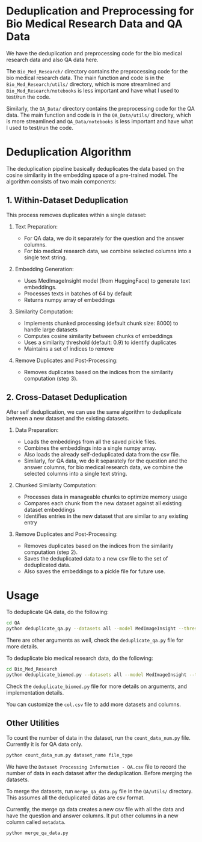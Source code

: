 # Deduplication and Preprocessing for Bio Medical Research Data and QA Data

We have the deduplication and preprocessing code for the bio medical research data and also QA data here.

The `Bio_Med_Research/` directory contains the preprocessing code for the bio medical research data. The main function and code
is in the `Bio_Med_Research/utils/` directory, which is more streamlined and `Bio_Med_Research/notebooks` is less important and have what I used to test/run the code.

Similarly, the `QA_Data/` directory contains the preprocessing code for the QA data. The main function and code
is in the `QA_Data/utils/` directory, which is more streamlined and `QA_Data/notebooks` is less important and have what I used to test/run the code.

# Deduplication Algorithm

The deduplication pipeline basically deduplicates the data based on the cosine similarity in the embedding space of a pre-trained model. The algorithm consists of two main components:

## 1. Within-Dataset Deduplication

This process removes duplicates within a single dataset:

1. Text Preparation:
   - For QA data, we do it separately for the question and the answer columns.
   - For bio medical research data, we combine selected columns into a single text string.

2. Embedding Generation:
   - Uses MedImageInsight model (from HuggingFace) to generate text embeddings.
   - Processes texts in batches of 64 by default
   - Returns numpy array of embeddings

3. Similarity Computation:
   - Implements chunked processing (default chunk size: 8000) to handle large datasets
   - Computes cosine similarity between chunks of embeddings
   - Uses a similarity threshold (default: 0.9) to identify duplicates
   - Maintains a set of indices to remove

4. Remove Duplicates and Post-Processing:
   - Removes duplicates based on the indices from the similarity computation (step 3).

## 2. Cross-Dataset Deduplication

After self deduplication, we can use the same algorithm to deduplicate between a new dataset and the existing datasets.

1. Data Preparation:
   - Loads the embeddings from all the saved pickle files.
   - Combines the embeddings into a single numpy array.
   - Also loads the already self-deduplicated data from the csv file.
   - Similarly, for QA data, we do it separately for the question and the answer columns, for bio medical research data, we combine the selected columns into a single text string.

2. Chunked Similarity Computation:
   - Processes data in manageable chunks to optimize memory usage
   - Compares each chunk from the new dataset against all existing dataset embeddings
   - Identifies entries in the new dataset that are similar to any existing entry

3. Remove Duplicates and Post-Processing:
   - Removes duplicates based on the indices from the similarity computation (step 2).
   - Saves the deduplicated data to a new csv file to the set of deduplicated data.
   - Also saves the embeddings to a pickle file for future use.

# Usage

To deduplicate QA data, do the following:

```bash
cd QA
python deduplicate_qa.py --datasets all --model MedImageInsight --threshold 0.9
```

There are other arguments as well, check the `deduplicate_qa.py` file for more details.

To deduplicate bio medical research data, do the following:

```bash
cd Bio_Med_Research
python deduplicate_biomed.py --datasets all --model MedImageInsight --threshold 0.9
```

Check the `deduplicate_biomed.py` file for more details on arguments, and implementation details.

You can customize the `col.csv` file to add more datasets and columns.

## Other Utilities

To count the number of data in the dataset, run the `count_data_num.py` file.  Currently it is for QA data only.

```bash
python count_data_num.py dataset_name file_type
```

We have the `Dataset Processing Information - QA.csv` file to record the number of data in each dataset after the deduplication. Before merging the datasets.

To merge the datasets, run `merge_qa_data.py` file in the `QA/utils/` directory. This assumes all the deduplicated datas are csv format.

Currently, the merge qa data creates a new csv file with all the data and have the question and answer columns. It put other columns in a new column called `metadata`.

```bash
python merge_qa_data.py
```

